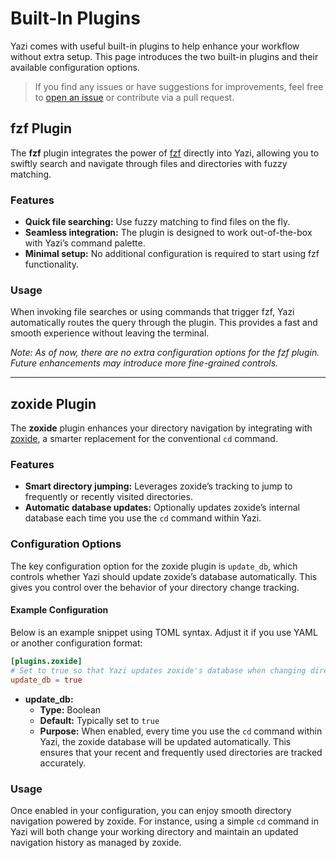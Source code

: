 # Built-In Plugins

Yazi comes with useful built-in plugins to help enhance your workflow without extra setup. This page introduces the two built-in plugins and their available configuration options.

> If you find any issues or have suggestions for improvements, feel free to [open an issue](https://github.com/yazi-rs) or contribute via a pull request.

## fzf Plugin

The **fzf** plugin integrates the power of [fzf](https://github.com/junegunn/fzf) directly into Yazi, allowing you to swiftly search and navigate through files and directories with fuzzy matching.

### Features

- **Quick file searching:** Use fuzzy matching to find files on the fly.
- **Seamless integration:** The plugin is designed to work out-of-the-box with Yazi’s command palette.
- **Minimal setup:** No additional configuration is required to start using fzf functionality.

### Usage

When invoking file searches or using commands that trigger fzf, Yazi automatically routes the query through the plugin. This provides a fast and smooth experience without leaving the terminal.

*Note: As of now, there are no extra configuration options for the fzf plugin. Future enhancements may introduce more fine-grained controls.*

---

## zoxide Plugin

The **zoxide** plugin enhances your directory navigation by integrating with [zoxide](https://github.com/ajeetdsouza/zoxide), a smarter replacement for the conventional `cd` command.

### Features

- **Smart directory jumping:** Leverages zoxide’s tracking to jump to frequently or recently visited directories.
- **Automatic database updates:** Optionally updates zoxide’s internal database each time you use the `cd` command within Yazi.

### Configuration Options

The key configuration option for the zoxide plugin is `update_db`, which controls whether Yazi should update zoxide’s database automatically. This gives you control over the behavior of your directory change tracking.

#### Example Configuration

Below is an example snippet using TOML syntax. Adjust it if you use YAML or another configuration format:

```toml
[plugins.zoxide]
# Set to true so that Yazi updates zoxide's database when changing directories.
update_db = true
```

- **update_db:**  
  - **Type:** Boolean  
  - **Default:** Typically set to `true`  
  - **Purpose:** When enabled, every time you use the `cd` command within Yazi, the zoxide database will be updated automatically. This ensures that your recent and frequently used directories are tracked accurately.

### Usage

Once enabled in your configuration, you can enjoy smooth directory navigation powered by zoxide. For instance, using a simple `cd` command in Yazi will both change your working directory and maintain an updated navigation history as managed by zoxide.
